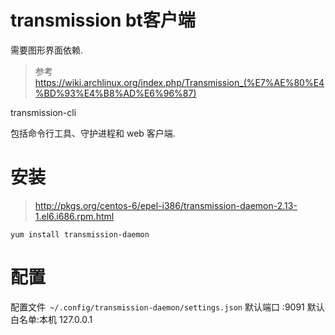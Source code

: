 # transmission bt客户端 

需要图形界面依赖.

>  参考 https://wiki.archlinux.org/index.php/Transmission_(%E7%AE%80%E4%BD%93%E4%B8%AD%E6%96%87)

transmission-cli

包括命令行工具、守护进程和 web 客户端.

# 安装

> http://pkgs.org/centos-6/epel-i386/transmission-daemon-2.13-1.el6.i686.rpm.html

    yum install transmission-daemon

# 配置

配置文件` ~/.config/transmission-daemon/settings.json`
默认端口 :9091
默认白名单:本机 127.0.0.1